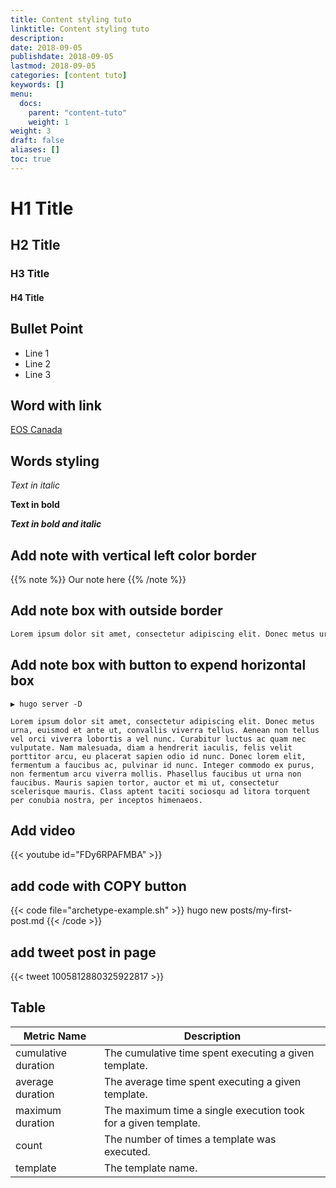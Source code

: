 ```yaml
---
title: Content styling tuto
linktitle: Content styling tuto
description:
date: 2018-09-05
publishdate: 2018-09-05
lastmod: 2018-09-05
categories: [content tuto]
keywords: []
menu:
  docs:
    parent: "content-tuto"
    weight: 1
weight: 3
draft: false
aliases: []
toc: true
---
```



# H1 Title
## H2 Title
### H3 Title
#### H4 Title


## Bullet Point

* Line 1
* Line 2
* Line 3



## Word with link

[EOS Canada](https://www.eoscanada.com)



## Words styling

*Text in italic*

**Text in bold**

***Text in bold and italic***



## Add note with vertical left color border

{{% note %}}
Our note here
{{% /note %}}



## Add note box with outside border


```bash
Lorem ipsum dolor sit amet, consectetur adipiscing elit. Donec metus urna, euismod et ante ut, convallis viverra tellus. Aenean non tellus vel orci viverra lobortis a vel nunc. Curabitur luctus ac quam nec vulputate. Nam malesuada, diam a hendrerit iaculis, felis velit porttitor arcu, eu placerat sapien odio id nunc. Donec lorem elit, fermentum a faucibus ac, pulvinar id nunc. Integer commodo ex purus, non fermentum arcu viverra mollis. Phasellus faucibus ut urna non faucibus. Mauris sapien tortor, auctor et mi ut, consectetur scelerisque mauris. Class aptent taciti sociosqu ad litora torquent per conubia nostra, per inceptos himenaeos.
```



## Add note box with button to expend horizontal box

```
▶ hugo server -D

Lorem ipsum dolor sit amet, consectetur adipiscing elit. Donec metus urna, euismod et ante ut, convallis viverra tellus. Aenean non tellus vel orci viverra lobortis a vel nunc. Curabitur luctus ac quam nec vulputate. Nam malesuada, diam a hendrerit iaculis, felis velit porttitor arcu, eu placerat sapien odio id nunc. Donec lorem elit, fermentum a faucibus ac, pulvinar id nunc. Integer commodo ex purus, non fermentum arcu viverra mollis. Phasellus faucibus ut urna non faucibus. Mauris sapien tortor, auctor et mi ut, consectetur scelerisque mauris. Class aptent taciti sociosqu ad litora torquent per conubia nostra, per inceptos himenaeos.
```




## Add video

{{< youtube id="FDy6RPAFMBA" >}}



## add code with COPY button

{{< code file="archetype-example.sh" >}}
hugo new posts/my-first-post.md
{{< /code >}}



## add tweet post in page
{{< tweet 1005812880325922817 >}}


## Table

| Metric Name         | Description |
|---------------------|-------------|
| cumulative duration | The cumulative time spent executing a given template. |
| average duration    | The average time spent executing a given template. |
| maximum duration    | The maximum time a single execution took for a given template. |
| count               | The number of times a template was executed. |
| template            | The template name. |

